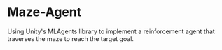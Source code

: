 # Maze-Agent
Using Unity's MLAgents library to implement a reinforcement agent that traverses the maze to reach the target goal.

